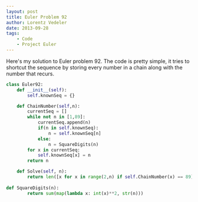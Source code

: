 ```yaml
---
layout: post
title: Euler Problem 92
author: Lorentz Vedeler
date: 2013-09-28
tags:   
    - Code
    - Project Euler
---
```

Here's my solution to Euler problem 92. The code is pretty simple, it tries to shortcut the sequence by storing every number in a chain along with the number that recurs.

```python
class Euler92:
    def __init__(self):
        self.knownSeq = {}

    def ChainNumber(self,n):
        currentSeq = []
        while not n in [1,89]:
            currentSeq.append(n)
            if(n in self.knownSeq):
                n = self.knownSeq[n]
            else:
                n = SquareDigits(n)
        for x in currentSeq:
            self.knownSeq[x] = n
        return n

    def Solve(self, n):
        return len([x for x in range(2,n) if self.ChainNumber(x) == 89])
        
def SquareDigits(n):
        return sum(map(lambda x: int(x)**2, str(n)))
```